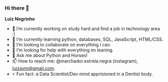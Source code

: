 ### Hi there 👋
 **Luiz Negrinho**

- 🔭 I’m currently working on study hard and find a job in technology area :) 
- 🌱 I’m currently learning python, databases, SQL, JavaScript, HTML/CSS.
- 👯 I’m looking to collaborate on everything i can.
- 🤔 I’m looking for help with everything im leaning.
- 💬 Ask me about Python and Horses!
- 📫 How to reach me: @marchador.estrela.negra (instagram), luizavm@gmail.com.
- ⚡ Fun fact: a Data Scientist/Dev mind apprisioned in a Dentist body.

